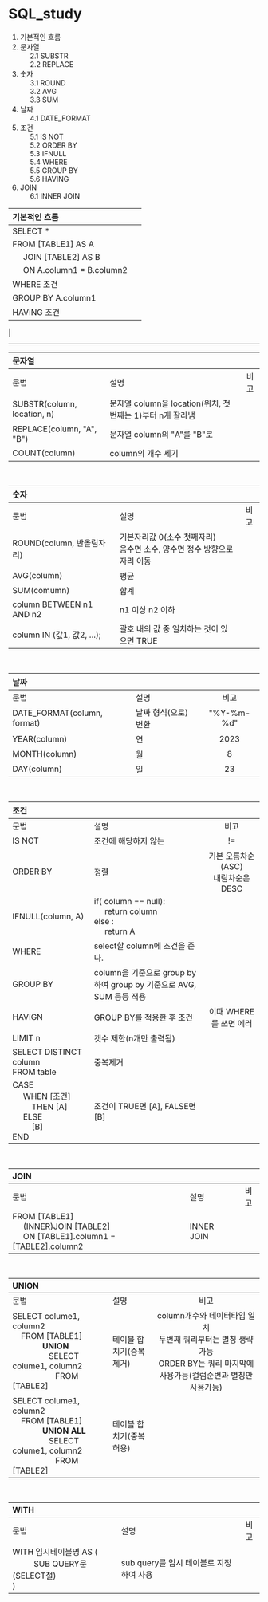 

# SQL_study
 1. 기본적인 흐름
 2. 문자열
<br>&nbsp;&nbsp;&nbsp;&nbsp; 2.1  SUBSTR
<br>&nbsp;&nbsp;&nbsp;&nbsp; 2.2 REPLACE
 3. 숫자
<br>&nbsp;&nbsp;&nbsp;&nbsp; 3.1 ROUND
<br>&nbsp;&nbsp;&nbsp;&nbsp; 3.2 AVG
<br>&nbsp;&nbsp;&nbsp;&nbsp; 3.3 SUM
 4. 날짜
<br>&nbsp;&nbsp;&nbsp;&nbsp; 4.1 DATE_FORMAT
 5. 조건
<br>&nbsp;&nbsp;&nbsp;&nbsp; 5.1 IS NOT
<br>&nbsp;&nbsp;&nbsp;&nbsp; 5.2 ORDER BY
<br>&nbsp;&nbsp;&nbsp;&nbsp; 5.3 IFNULL
<br>&nbsp;&nbsp;&nbsp;&nbsp; 5.4 WHERE
<br>&nbsp;&nbsp;&nbsp;&nbsp; 5.5 GROUP BY
<br>&nbsp;&nbsp;&nbsp;&nbsp; 5.6 HAVING
 6. JOIN
<br>&nbsp;&nbsp;&nbsp;&nbsp; 6.1 INNER JOIN

기본적인 흐름|&nbsp;
:---|:---
SELECT *| 
FROM [TABLE1] AS A|
&nbsp;&nbsp;&nbsp;&nbsp; JOIN [TABLE2] AS B|
&nbsp;&nbsp;&nbsp;&nbsp; ON A.column1 = B.column2|
WHERE 조건|
GROUP BY A.column1|
HAVING 조건|
|
<br>

-------------------------------------------------------

문자열|&nbsp;|&nbsp;
:---|:---|:---:
문법|설명|비고 
SUBSTR(column, location, n)|문자열 column을 location(위치, 첫번째는 1)부터 n개 잘라냄|
REPLACE(column, "A", "B")|문자열 column의 "A"를 "B"로 |
COUNT(column) | column의 개수 세기 | 
<br>

숫자|&nbsp;|&nbsp;
:---|:---|:---:
문법|설명|비고 
ROUND(column, 반올림자리) | 기본자리값 0(소수 첫째자리) <br> 음수면 소수, 양수면 정수 방향으로 자리 이동
AVG(column) | 평균 |
SUM(comumn) | 합계 |
column BETWEEN n1 AND n2 | n1 이상 n2 이하| 
column IN (값1, 값2, ...); | 괄호 내의 값 중 일치하는 것이 있으면 TRUE | 
<br>

날짜|&nbsp;|&nbsp;
:---|:---|:---:
문법|설명|비고 
DATE_FORMAT(column, format) | 날짜 형식(으로) 변환 | "%Y-%m-%d"
YEAR(column) | 연 | 2023
MONTH(column) | 월 | 8
DAY(column) | 일 | 23


<br>

조건|&nbsp;|&nbsp;
:---|:---|:---:
문법|설명|비고 
IS NOT | 조건에 해당하지 않는 | !=    
ORDER BY | 정렬 | 기본 오름차순(ASC) <br>내림차순은 DESC                       
IFNULL(column, A) | if( column == null): <br> &nbsp;&nbsp;&nbsp;&nbsp; return column <br> else : <br> &nbsp;&nbsp;&nbsp;&nbsp; return A 
WHERE | select할 column에 조건을 준다.
GROUP BY | column을 기준으로 group by 하여 group by 기준으로 AVG, SUM 등등 적용
HAVIGN | GROUP BY를 적용한 후 조건 | 이때 WHERE를 쓰면 에러
LIMIT n | 갯수 제한(n개만 출력됨) | 
SELECT DISTINCT column <br> FROM table| 중복제거
CASE  <br> &nbsp;&nbsp;&nbsp;&nbsp; WHEN [조건] <br> &nbsp;&nbsp;&nbsp;&nbsp;&nbsp;&nbsp;&nbsp;&nbsp; THEN [A] <br> &nbsp;&nbsp;&nbsp;&nbsp; ELSE <br> &nbsp;&nbsp;&nbsp;&nbsp;&nbsp;&nbsp;&nbsp;&nbsp; [B] <br> END | 조건이 TRUE면 [A], FALSE면 [B]


<br>

JOIN|&nbsp;|&nbsp;
:---|:---|:---:
문법|설명|비고 
FROM [TABLE1]  <br> &nbsp;&nbsp;&nbsp;&nbsp; (INNER)JOIN [TABLE2] <br> &nbsp;&nbsp;&nbsp;&nbsp; ON [TABLE1].column1 = [TABLE2].column2 | INNER JOIN | 
<br>

UNION|&nbsp;|&nbsp;
:---|:---|:---:
문법|설명|비고 
SELECT colume1, column2 <br> &nbsp;&nbsp;&nbsp;&nbsp;FROM [TABLE1]  <br> &nbsp;&nbsp;&nbsp;&nbsp; &nbsp;&nbsp;&nbsp;&nbsp;&nbsp;&nbsp;&nbsp;&nbsp; **UNION** <br> &nbsp;&nbsp;&nbsp;&nbsp;&nbsp;&nbsp;&nbsp;&nbsp;&nbsp;&nbsp;&nbsp;&nbsp;&nbsp;&nbsp;&nbsp;&nbsp; SELECT colume1, column2 <br> &nbsp;&nbsp;&nbsp;&nbsp;&nbsp;&nbsp;&nbsp;&nbsp;&nbsp;&nbsp;&nbsp;&nbsp;&nbsp;&nbsp;&nbsp;&nbsp;&nbsp;&nbsp;&nbsp;&nbsp;FROM [TABLE2]     | 테이블 합치기(중복제거) | column개수와 데이터타입 일치 <br> 두번째 쿼리부터는 별칭 생략 가능 <br> ORDER BY는 쿼리 마지막에 사용가능(컬럼순번과 별칭만 사용가능)
SELECT colume1, column2 <br> &nbsp;&nbsp;&nbsp;&nbsp;FROM [TABLE1]  <br> &nbsp;&nbsp;&nbsp;&nbsp; &nbsp;&nbsp;&nbsp;&nbsp;&nbsp;&nbsp;&nbsp;&nbsp; **UNION ALL** <br>  &nbsp;&nbsp;&nbsp;&nbsp;&nbsp;&nbsp;&nbsp;&nbsp;&nbsp;&nbsp;&nbsp;&nbsp;&nbsp;&nbsp;&nbsp;&nbsp; SELECT colume1, column2 <br> &nbsp;&nbsp;&nbsp;&nbsp;&nbsp;&nbsp;&nbsp;&nbsp;&nbsp;&nbsp;&nbsp;&nbsp;&nbsp;&nbsp;&nbsp;&nbsp;&nbsp;&nbsp;&nbsp;&nbsp;FROM [TABLE2]     | 테이블 합치기(중복허용) |
<br>

WITH|&nbsp;|&nbsp;
:---|:---|:---:
문법|설명|비고  
WITH 임시테이블명 AS ( <br>&nbsp;&nbsp;&nbsp;&nbsp;&nbsp;&nbsp;&nbsp;&nbsp;&nbsp;&nbsp;SUB QUERY문 (SELECT절) <br>)|sub query를 임시 테이블로 지정하여 사용|


